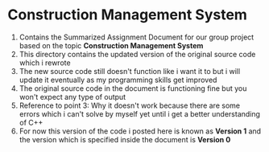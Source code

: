 # Construction Management System
1. Contains the Summarized Assignment Document for our group project based on the topic **Construction Management System**
2. This directory contains the updated version of the original source code which i rewrote 
3. The new source code still doesn't function like i want it to but i will update it eventually as my programming skills get improved
4. The original source code in the document is functioning fine but you won't expect any type of output
5. Reference to point 3: Why it doesn't work because there are some errors which i can't solve by myself yet until i get a better understanding of C++
6. For now this version of the code i posted here is known as **Version 1** and the version which is specified inside the document is **Version 0**

